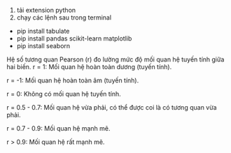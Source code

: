 1. tải extension python
2. chạy các lệnh sau trong terminal
- pip install tabulate
- pip install pandas scikit-learn matplotlib
- pip install seaborn

Hệ số tương quan Pearson (r) đo lường mức độ mối quan hệ tuyến tính giữa hai biến.
r = 1: Mối quan hệ hoàn toàn dương (tuyến tính).

r = -1: Mối quan hệ hoàn toàn âm (tuyến tính).

r = 0: Không có mối quan hệ tuyến tính.

r = 0.5 - 0.7: Mối quan hệ vừa phải, có thể được coi là có tương quan vừa phải.

r = 0.7 - 0.9: Mối quan hệ mạnh mẽ.

r > 0.9: Mối quan hệ rất mạnh mẽ.